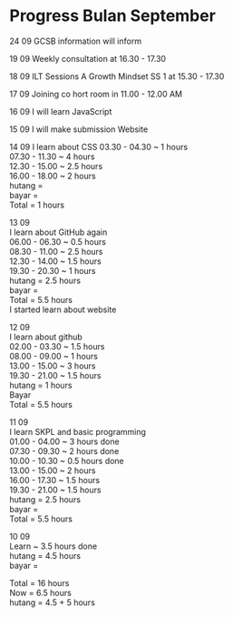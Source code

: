 # Progress Bulan September
24 09
GCSB information will inform

19 09
Weekly consultation at 16.30 - 17.30


18 09
ILT Sessions A Growth Mindset SS 1 at 15.30 - 17.30


17 09
Joining co hort room in 11.00 - 12.00 AM



16 09
I will learn JavaScript


15 09
I will make submission Website


14 09
I learn about CSS
03.30 - 04.30 ~ 1 hours<br>
07.30 - 11.30 ~ 4 hours<br>
12.30 - 15.00 ~ 2.5 hours<br>
16.00 - 18.00 ~ 2 hours<br>
hutang = <br>
bayar = <br>
Total = 1 hours<br>

13 09<br>
I learn about GitHub again<br>
06.00 - 06.30 ~ 0.5 hours<br>
08.30 - 11.00 ~ 2.5 hours<br>
12.30 - 14.00 ~ 1.5 hours<br>
19.30 - 20.30 ~ 1 hours<br>
hutang = 2.5 hours<br>
bayar = <br>
Total = 5.5 hours<br>
I started learn about website<br>

12 09<br>
I learn about github<br>
02.00 - 03.30 ~ 1.5 hours<br>
08.00 - 09.00 ~ 1 hours<br>
13.00 - 15.00 ~ 3 hours<br>
19.30 - 21.00 ~ 1.5 hours<br>
hutang = 1 hours<br>
Bayar<br>
Total = 5.5 hours<br>

11 09 <br>
I learn SKPL and basic programming<br>
01.00 - 04.00 ~ 3 hours done<br>
07.30 - 09.30 ~ 2 hours done<br>
10.00 - 10.30 ~ 0.5 hours done<br>
13.00 - 15.00 ~ 2 hours<br>
16.00 - 17.30 ~ 1.5 hours<br>
19.30 - 21.00 ~ 1.5 hours<br>
hutang = 2.5 hours<br>
bayar = <br>
Total = 5.5 hours<br>

10 09<br>
Learn ~ 3.5 hours done<br>
hutang = 4.5 hours<br>
bayar = <br>

Total = 16 hours<br>
Now = 6.5 hours<br>
hutang = 4.5 + 5 hours<br>
